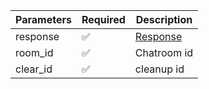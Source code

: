 | Parameters 	| Required 	                | Description             	|
|------------	|----------	                |-------------------------	|
| response   	| :white_check_mark:      	| [Response](Response.md) 	|
| room_id    	| :white_check_mark:      	| Chatroom id             	|
| clear_id   	| :white_check_mark:      	| cleanup id              	|
